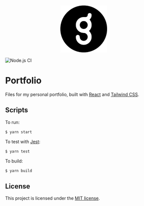 <p align="center">
  <img src="src/assets/img/logo.png" height="150">
</p>

![Node.js CI](https://github.com/gantoreno/portfolio/workflows/Node.js%20CI/badge.svg)

# Portfolio

Files for my personal portfolio, built with [React](https://www.reactjs.org/) and [Tailwind CSS](https://tailwindcss.com/).

## Scripts

To run:

```sh
$ yarn start
```

To test with [Jest](https://jestjs.io/):

```sh
$ yarn test
```

To build:

```sh
$ yarn build
```

## License

This project is licensed under the [MIT license](https://opensource.org/licenses/MIT).
